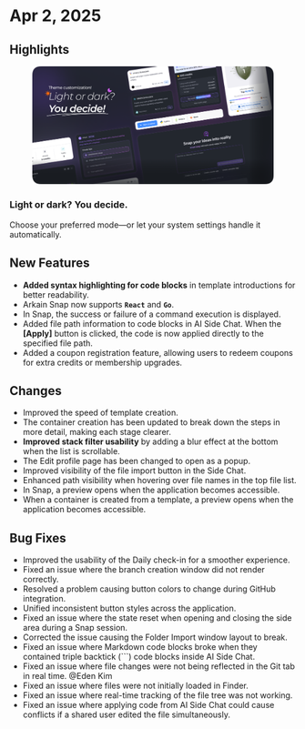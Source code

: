 # Apr 2, 2025

## Highlights

<figure><img src="../../.gitbook/assets/97th_en.png" alt=""><figcaption></figcaption></figure>

### **Light or dark? You decide.**

Choose your preferred mode—or let your system settings handle it automatically.

## New Features

* **Added syntax highlighting for code blocks** in template introductions for better readability.
* Arkain Snap now supports **`React`** and **`Go`**.&#x20;
* In Snap, the success or failure of a command execution is displayed.&#x20;
* Added file path information to code blocks in AI Side Chat. When the **\[Apply]** button is clicked, the code is now applied directly to the specified file path.&#x20;
* Added a coupon registration feature, allowing users to redeem coupons for extra credits or membership upgrades.

## **Changes**

* Improved the speed of template creation.&#x20;
* The container creation has been updated to break down the steps in more detail, making each stage clearer.
* **Improved stack filter usability** by adding a blur effect at the bottom when the list is scrollable.
* The Edit profile page has been changed to open as a popup.
* Improved visibility of the file import button in the Side Chat.
* Enhanced path visibility when hovering over file names in the top file list.
* In Snap, a preview opens when the application becomes accessible.
* When a container is created from a template, a preview opens when the application becomes accessible.

## Bug Fixes

* Improved the usability of the Daily check-in for a smoother experience.
* Fixed an issue where the branch creation window did not render correctly.
* Resolved a problem causing button colors to change during GitHub integration.
* Unified inconsistent button styles across the application.
* Fixed an issue where the state reset when opening and closing the side area during a Snap session.
* Corrected the issue causing the Folder Import window layout to break.
* Fixed an issue where Markdown code blocks broke when they contained triple backtick (\`\`\`) code blocks inside AI Side Chat.
* Fixed an issue where file changes were not being reflected in the Git tab in real time. @Eden Kim
* Fixed an issue where files were not initially loaded in Finder.
* Fixed an issue where real-time tracking of the file tree was not working.
* Fixed an issue where applying code from AI Side Chat could cause conflicts if a shared user edited the file simultaneously.

